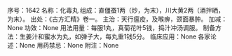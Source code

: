 序号：1642
名称：化毒丸
组成：直僵蚕1两（炒，为末），川大黄2两（酒拌晒，为末）。
出处：《古方汇精》卷一。
主治：天行瘟疫，及喉痹，颈面暴肿。
加减：None
功效：None
用法用量：每服1丸，真菊花叶5钱，捣汁冲汤调服。
制备方法：生姜汁和蜜水为丸，如弹子大，每丸重1钱5分。
临床应用：None
各家论述：None
用药禁忌：None
附注：None
